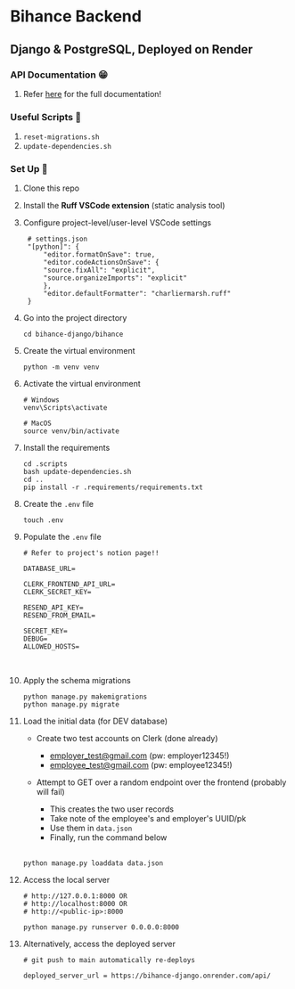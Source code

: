 # Bihance Backend 
## Django & PostgreSQL, Deployed on Render

### API Documentation 😁
1. Refer [here](https://www.notion.so/1dc523f1f08a80d68678f4e89e775a7c?v=1dc523f1f08a8024bdc8000c0b8777aa&p=214523f1f08a801385cff797f2580e82&pm=s) for the full documentation!

### Useful Scripts 🤣
1. `reset-migrations.sh`
2. `update-dependencies.sh`

### Set Up 🤩
1. Clone this repo 
2. Install the __Ruff VSCode extension__ (static analysis tool)
3. Configure project-level/user-level VSCode settings 
   ```
    # settings.json
    "[python]": {
        "editor.formatOnSave": true,
        "editor.codeActionsOnSave": {
        "source.fixAll": "explicit",
        "source.organizeImports": "explicit"
        },
        "editor.defaultFormatter": "charliermarsh.ruff"
    }
   ```

4. Go into the project directory 
   ```
   cd bihance-django/bihance
   ```

5. Create the virtual environment 
   ```
   python -m venv venv
   ```
6. Activate the virtual environment 
   ```
   # Windows 
   venv\Scripts\activate 

   # MacOS
   source venv/bin/activate 
   ```

7. Install the requirements 
   ```
   cd .scripts 
   bash update-dependencies.sh 
   cd .. 
   pip install -r .requirements/requirements.txt
   ``` 

8. Create the `.env` file
   ```
   touch .env
   ``` 
9. Populate the `.env` file 
   ```
   # Refer to project's notion page!!

   DATABASE_URL=

   CLERK_FRONTEND_API_URL= 
   CLERK_SECRET_KEY= 

   RESEND_API_KEY= 
   RESEND_FROM_EMAIL=

   SECRET_KEY= 
   DEBUG=
   ALLOWED_HOSTS=
   ```
   <br>

10. Apply the schema migrations 
    ``` 
    python manage.py makemigrations 
    python manage.py migrate
    ``` 

11. Load the initial data (for DEV database)
      - Create two test accounts on Clerk (done already)
        - employer_test@gmail.com (pw: employer12345!)
        - employee_test@gmail.com (pw: employee12345!)

      - Attempt to GET over a random endpoint over the frontend (probably will fail)
        - This creates the two user records 
        - Take note of the employee's and employer's UUID/pk
        - Use them in `data.json`
        - Finally, run the command below 
          <br>
          <br>
    ```
    python manage.py loaddata data.json
    ```

12. Access the local server 
    ```
    # http://127.0.0.1:8000 OR 
    # http://localhost:8000 OR 
    # http://<public-ip>:8000

    python manage.py runserver 0.0.0.0:8000
    ```

13. Alternatively, access the deployed server
    ```     
    # git push to main automatically re-deploys

    deployed_server_url = https://bihance-django.onrender.com/api/
    ```
    
